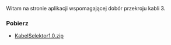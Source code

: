 Witam na stronie aplikacji wspomagającej dobór przekroju kabli 3.

### Pobierz

* [KabelSelektor1.0.zip](KabelSelektor.zip)

